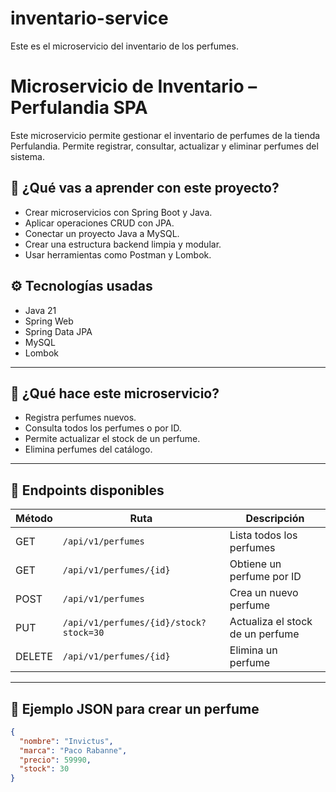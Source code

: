 # inventario-service
Este es el microservicio del inventario de los perfumes.

# Microservicio de Inventario – Perfulandia SPA

Este microservicio permite gestionar el inventario de perfumes de la tienda Perfulandia. Permite registrar, consultar, actualizar y eliminar perfumes del sistema.

## 🧠 ¿Qué vas a aprender con este proyecto?

- Crear microservicios con Spring Boot y Java.
- Aplicar operaciones CRUD con JPA.
- Conectar un proyecto Java a MySQL.
- Crear una estructura backend limpia y modular.
- Usar herramientas como Postman y Lombok.

## ⚙️ Tecnologías usadas

- Java 21
- Spring Web
- Spring Data JPA
- MySQL
- Lombok

---

## 🚀 ¿Qué hace este microservicio?

- Registra perfumes nuevos.
- Consulta todos los perfumes o por ID.
- Permite actualizar el stock de un perfume.
- Elimina perfumes del catálogo.

---

## 📝 Endpoints disponibles

| Método | Ruta                                     | Descripción                     |
|--------|------------------------------------------|---------------------------------|
| GET    | `/api/v1/perfumes`                       | Lista todos los perfumes        |
| GET    | `/api/v1/perfumes/{id}`                  | Obtiene un perfume por ID       |
| POST   | `/api/v1/perfumes`                       | Crea un nuevo perfume           |
| PUT    | `/api/v1/perfumes/{id}/stock?stock=30`   | Actualiza el stock de un perfume |
| DELETE | `/api/v1/perfumes/{id}`                  | Elimina un perfume              |

---

## 🧪 Ejemplo JSON para crear un perfume

```json
{
  "nombre": "Invictus",
  "marca": "Paco Rabanne",
  "precio": 59990,
  "stock": 30
}
